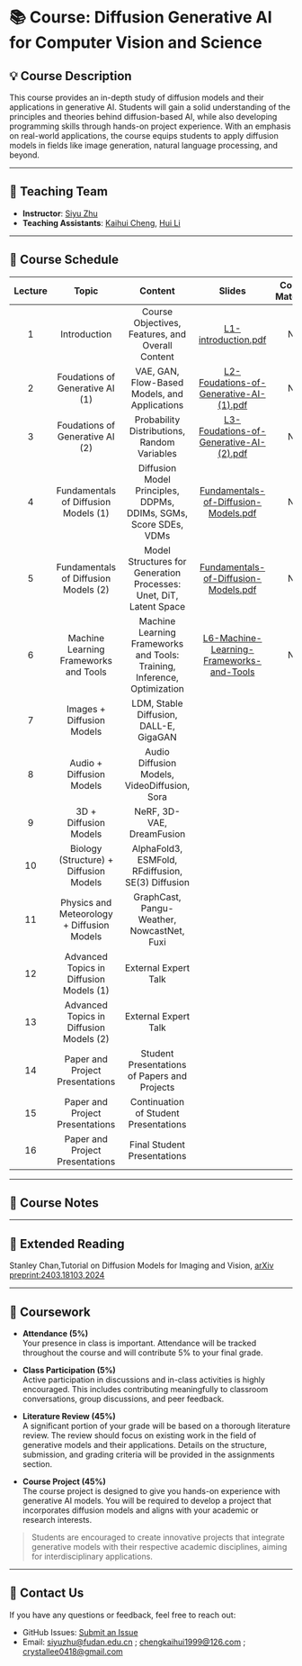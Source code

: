 # 📚 Course: Diffusion Generative AI for Computer Vision and Science

## 💡 Course Description

This course provides an in-depth study of diffusion models and their applications in generative AI. Students will gain a solid understanding of the principles and theories behind diffusion-based AI, while also developing programming skills through hands-on project experience. With an emphasis on real-world applications, the course equips students to apply diffusion models in fields like image generation, natural language processing, and beyond.


---
## 🤝 Teaching Team

- **Instructor**: [Siyu Zhu](https://sites.google.com/site/zhusiyucs)
- **Teaching Assistants**: [Kaihui Cheng](https://github.com/Kaihui-Cheng), [Hui Li](https://github.com/crystallee-ai)

---


## 📅 Course Schedule 
|Lecture|Topic|Content|Slides|Course Materials|
|:-------:|:-----:|:------:|:------:|:----------------:|
|1|Introduction|Course Objectives, Features, and Overall Content|[L1-introduction.pdf](./slides/L1-introduction.pdf)| N/A|
|2|Foudations of Generative AI (1)|VAE, GAN, Flow-Based Models, and Applications|[L2-Foudations-of-Generative-AI-(1).pdf](./slides/L2-Foudations-of-Generative-AI-(1).pdf)| N/A|
|3|Foudations of Generative AI (2)|Probability Distributions, Random Variables|[L3-Foudations-of-Generative-AI-(2).pdf](./slides/L3-Foudations-of-Generative-AI-(2).pdf)| N/A|
|4|Fundamentals of Diffusion Models (1)|Diffusion Model Principles, DDPMs, DDIMs, SGMs, Score SDEs, VDMs|[Fundamentals-of-Diffusion-Models.pdf](./slides/L4&5-Fundamentals-of-Diffusion-Models.pdf)| N/A|
|5|Fundamentals of Diffusion Models (2)|Model Structures for Generation Processes: Unet, DiT, Latent Space|[Fundamentals-of-Diffusion-Models.pdf](./slides/L4&5-Fundamentals-of-Diffusion-Models.pdf)| N/A|
|6|Machine Learning Frameworks and Tools|Machine Learning Frameworks and Tools: Training, Inference, Optimization|[L6-Machine-Learning-Frameworks-and-Tools](./slides/L6-Machine-Learning-Frameworks-and-Tools.pdf)| N/A|
|7|Images + Diffusion Models|LDM, Stable Diffusion, DALL-E, GigaGAN|||
|8|Audio + Diffusion Models|Audio Diffusion Models, VideoDiffusion, Sora|||
|9|3D + Diffusion Models|NeRF, 3D-VAE, DreamFusion|||
|10|Biology (Structure) + Diffusion Models|AlphaFold3, ESMFold, RFdiffusion, SE(3) Diffusion|||
|11|Physics and Meteorology + Diffusion Models|GraphCast, Pangu-Weather, NowcastNet, Fuxi|||
|12|Advanced Topics in Diffusion Models (1)|External Expert Talk|||
|13|Advanced Topics in Diffusion Models (2)|External Expert Talk|||
|14|Paper and Project Presentations|Student Presentations of Papers and Projects|||
|15|Paper and Project Presentations|Continuation of Student Presentations|||
|16|Paper and Project Presentations|Final Student Presentations|||

---
## 📝 Course Notes 


---
## 📖  Extended Reading
 Stanley Chan,Tutorial on Diffusion Models for Imaging and Vision, [arXiv preprint:2403.18103,2024](https://arxiv.org/pdf/2403.18103)

---
## 📂 Coursework

- **Attendance (5%)**  
  Your presence in class is important. Attendance will be tracked throughout the course and will contribute 5% to your final grade.

- **Class Participation (5%)**  
  Active participation in discussions and in-class activities is highly encouraged. This includes contributing meaningfully to classroom conversations, group discussions, and peer feedback.

- **Literature Review (45%)**  
  A significant portion of your grade will be based on a thorough literature review. The review should focus on existing work in the field of generative models and their applications. Details on the structure, submission, and grading criteria will be provided in the assignments section.

- **Course Project (45%)**  
  The course project is designed to give you hands-on experience with generative AI models. You will be required to develop a project that incorporates diffusion models and aligns with your academic or research interests. 
  <!-- More information regarding the project expectations, milestones, and deliverables can be found on [the project page](#). -->

> Students are encouraged to create innovative projects that integrate generative models with their respective academic disciplines, aiming for interdisciplinary applications.


---


## 📧 Contact Us

If you have any questions or feedback, feel free to reach out:

- GitHub Issues: [Submit an Issue](https://github.com/your-username/your-course-repo/issues)
- Email: siyuzhu@fudan.edu.cn ; chengkaihui1999@126.com ; crystallee0418@gmail.com
